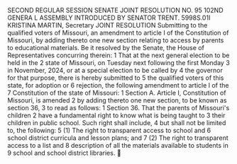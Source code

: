 SECOND REGULAR SESSION
SENATE JOINT RESOLUTION NO. 95
102ND GENERA L ASSEMBLY
INTRODUCED BY SENATOR TRENT.
5998S.01I KRISTINA MARTIN, Secretary
JOINT RESOLUTION
Submitting to the qualified voters of Missouri, an amendment to article I of the Constitution of
Missouri, by adding thereto one new section relating to access by parents to educational
materials.
Be it resolved by the Senate, the House of Representatives concurring therein:
1 That at the next general election to be held in the
2 state of Missouri, on Tuesday next following the first Monday
3 in November, 2024, or at a special election to be called by
4 the governor for that purpose, there is hereby submitted to
5 the qualified voters of this state, for adoption or
6 rejection, the following amendment to article I of the
7 Constitution of the state of Missouri:
1 Section A. Article I, Constitution of Missouri, is amended
2 by adding thereto one new section, to be known as section 36,
3 to read as follows:
1 Section 36. That the parents of Missouri's children
2 have a fundamental right to know what is being taught to
3 their children in public school. Such right shall include,
4 but shall not be limited to, the following:
5 (1) The right to transparent access to school and
6 school district curricula and lesson plans; and
7 (2) The right to transparent access to a list and
8 description of all the materials available to students in
9 school and school district libraries.
